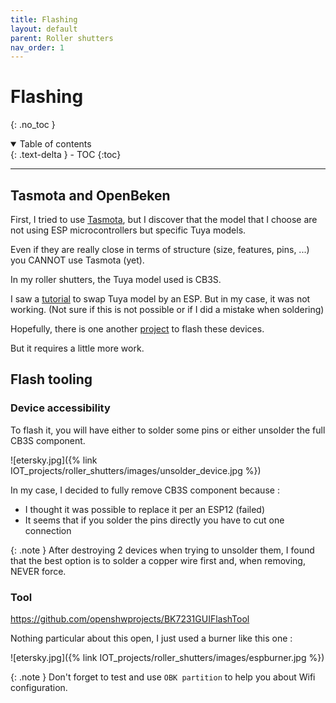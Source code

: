 ```yaml
---
title: Flashing
layout: default
parent: Roller shutters
nav_order: 1
---
```


# Flashing
{: .no_toc }

<details open markdown="block">
  <summary>
    Table of contents
  </summary>
  {: .text-delta }
- TOC
{:toc}
</details>

---

## Tasmota and OpenBeken

First, I tried to use [Tasmota](https://github.com/arendst/Tasmota), 
but I discover that the model that I choose are not using ESP microcontrollers but specific Tuya models.

Even if they are really close in terms of structure (size, features, pins, ...) you CANNOT use Tasmota (yet).

In my roller shutters, the Tuya model used is CB3S. 

I saw a [tutorial](https://blakadder.com/replace-tuya-esp12/) to swap Tuya model by an ESP. But in my case, it was not working.
(Not sure if this is not possible or if I did a mistake when soldering)

Hopefully, there is one another [project](https://github.com/openshwprojects/OpenBK7231T_App) to flash these devices.

But it requires a little more work.


## Flash tooling

### Device accessibility

To flash it, you will have either to solder some pins or either unsolder the full CB3S component.

![etersky.jpg]({% link IOT_projects/roller_shutters/images/unsolder_device.jpg %})

In my case, I decided to fully remove CB3S component because : 
- I thought it was possible to replace it per an ESP12 (failed)
- It seems that if you solder the pins directly you have to cut one connection

{: .note } 
After destroying 2 devices when trying to unsolder them, I found that the best option is to solder a copper wire first and, when removing, NEVER force. 

### Tool

https://github.com/openshwprojects/BK7231GUIFlashTool

Nothing particular about this open, I just used a burner like this one :

![etersky.jpg]({% link IOT_projects/roller_shutters/images/espburner.jpg %})

{: .note } 
Don't forget to test and use `OBK partition` to help you about Wifi configuration. 



